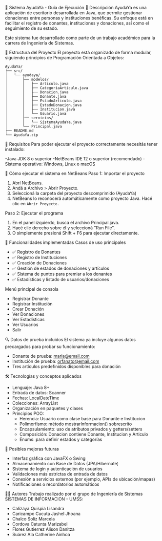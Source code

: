 📘 Sistema AyudaYa - Guía de Ejecución
📝 Descripción
AyudaYa es una aplicación de escritorio desarrollada en Java, que permite gestionar donaciones entre personas y instituciones benéficas.
 Su enfoque está en facilitar el registro de donantes, instituciones y donaciones, así como el seguimiento de su estado.

Este sistema fue desarrollado como parte de un trabajo académico para la carrera de Ingeniería de Sistemas.


📂 Estructura del Proyecto
El proyecto está organizado de forma modular, siguiendo principios de Programación Orientada a Objetos:

```
AyudaYa/
├── src/
│   └── ayudaya/
│       ├── modelos/
│       │   ├── Articulo.java
│       │   ├── CategoriaArticulo.java
│       │   ├── Donacion.java
│       │   ├── Donante.java
│       │   ├── EstadoArticulo.java
│       │   ├── EstadoDonacion.java
│       │   ├── Institucion.java
│       │   └── Usuario.java
│       ├── servicios/
│       │   └── SistemaAyudaYa.java
│       └── Principal.java
├── README.md
└── AyudaYa.zip

```


🧰 Requisitos
Para poder ejecutar el proyecto correctamente necesitás tener instalado:

 -Java JDK 8 o superior
 -NetBeans IDE 12 o superior (recomendado)
 -Sistema operativo: Windows, Linux o macOS



🚀 Cómo ejecutar el sistema en NetBeans
Paso 1: Importar el proyecto
1. Abrí NetBeans.
2. Andá a Archivo > Abrir Proyecto.
3. Seleccioná la carpeta del proyecto descomprimido  (AyudaYa)
4. NetBeans lo reconocerá automáticamente como proyecto Java. Hacé clic en `Abrir Proyecto.`

 Paso 2: Ejecutar el programa
1. En el panel izquierdo, buscá el archivo Principal.java.
2. Hacé clic derecho sobre él y seleccioná "Run File".
3. O simplemente presioná Shift + F6 para ejecutar directamente.



🎯 Funcionalidades implementadas
Casos de uso principales
- ✅ Registro de Donantes
- ✅ Registro de Instituciones
- ✅ Creación de Donaciones
- ✅ Gestión de estados de donaciones y artículos
- ✅ Sistema de puntos para premiar a los donantes
- ✅ Estadísticas y listado de usuarios/donaciones


Menú principal de consola
- Registrar Donante
- Registrar Institución
- Crear Donación
- Ver Donaciones
- Ver Estadísticas
- Ver Usuarios
- Salir



🔍 Datos de prueba incluidos
El sistema ya incluye algunos datos precargados para probar su funcionamiento:
- Donante de prueba: maria@email.com
- Institución de prueba: orfanato@email.com
- Tres artículos predefinidos disponibles para donación

🛠 Tecnologías y conceptos aplicados
- Lenguaje: Java 8+
- Entrada de datos: Scanner
- Fechas: LocalDateTime
- Colecciones: ArrayList
- Organización en paquetes y clases
- Principios POO:
   - Herencia: Usuario como clase base para Donante e Institucion
   - Polimorfismo: método mostrarInformacion() sobrescrito
   - Encapsulamiento: uso de atributos privados y getters/setters
   - Composición: Donacion contiene Donante, Institucion y Articulo
   - Enums: para definir estados y categorías


🚧 Posibles mejoras futuras
- Interfaz gráfica con JavaFX o Swing
- Almacenamiento con Base de Datos (JPA/Hibernate)
- Sistema de login y autenticación de usuarios
- Validaciones más estrictas de entrada de datos
- Conexión a servicios externos (por ejemplo, APIs de ubicación/mapas)
- Notificaciones o recordatorios automáticos

 👩‍💻 Autores
Trabajo realizado por el grupo de Ingeniería de Sistemas  SISTEMAS DE INFORMACION - UMSS:

- Calizaya Quispia Lisandra
- Caricampo Cucuta Jashel Jhoana
- Chalco Soliz Marcela
- Cordova Catunta Marizabel
- Flores Gutierrez Alison Danitza
- Suárez Ala Catherine Ainhoa 
